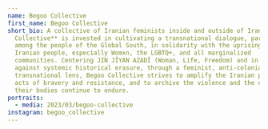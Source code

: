 ```yaml
---
name: Begoo Collective
first_name: Begoo Collective
short_bio: A collective of Iranian feminists inside and outside of Iran, **Begoo
  Collective** is invested in cultivating a transnational dialogue, particularly
  among the people of the Global South, in solidarity with the uprising of the
  Iranian people, especially Womxn, the LGBTQ+, and all marginalized
  communities. Centering JIN JÎYAN AZADÎ (Woman, Life, Freedom) and in a fight
  against systemic historical erasure, through a feminist, anti-colonial, and
  transnational lens, Begoo Collective strives to amplify the Iranian people's
  acts of bravery and resistance, and to archive the violence and the oppression
  their bodies continue to endure.
portraits:
  - media: 2023/03/begoo-collective
instagram: begoo_collective
---
```

